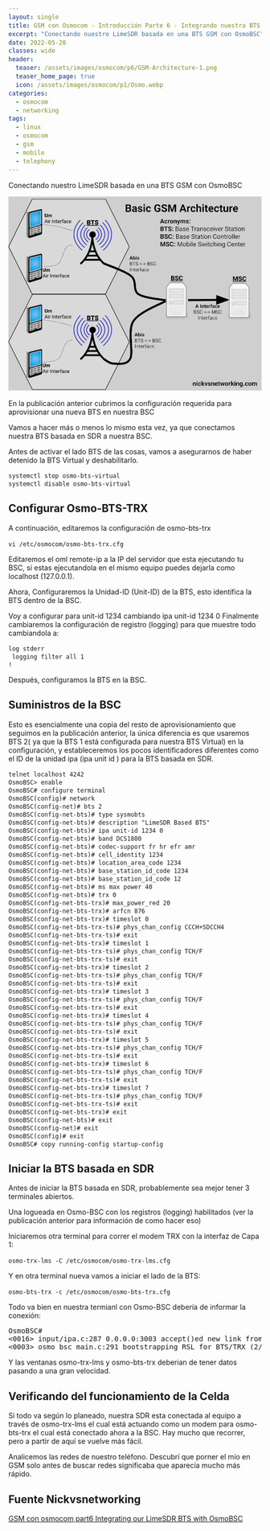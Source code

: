 ```yaml
---
layout: single
title: GSM con Osmocom - Introducción Parte 6 - Integrando nuestra BTS LimeSDR con OsmoBSC 
excerpt: "Conectando nuestro LimeSDR basada en una BTS GSM con OsmoBSC"
date: 2022-05-28
classes: wide
header:
  teaser: /assets/images/osmocom/p6/GSM-Architecture-1.png
  teaser_home_page: true
  icon: /assets/images/osmocom/p1/Osmo.webp
categories:
  - osmocom
  - networking
tags:
  - linux
  - osmocom
  - gsm
  - mobile
  - telephony
---
```


Conectando nuestro LimeSDR basada en una BTS GSM con OsmoBSC


![](/assets/images/osmocom/p6/GSM-Architecture-1.png)

En la publicación anterior cubrimos la configuración requerida para aprovisionar una nueva BTS en nuestra BSC

Vamos a hacer más o menos lo mismo esta vez, ya que conectamos nuestra BTS basada en SDR a  nuestra BSC. 

Antes de activar el lado BTS de las cosas, vamos a asegurarnos de haber detenido la BTS Virtual y deshabilitarlo. 

```
systemctl stop osmo-bts-virtual
systemctl disable osmo-bts-virtual
```

## Configurar Osmo-BTS-TRX

A continuación, editaremos la configuración de osmo-bts-trx 

```vi /etc/osmocom/osmo-bts-trx.cfg```

Editaremos el  oml remote-ip a la IP del servidor que esta ejecutando tu BSC, si estas ejecutandola en el mismo equipo puedes dejarla como localhost (127.0.0.1).

Ahora, Configuraremos la Unidad-ID (Unit-ID) de la BTS, esto identifica la BTS dentro de la BSC.

Voy a configurar para unit-id 1234 cambiando ipa unit-id 1234 0 
Finalmente cambiaremos la configuración de registro (logging) para que muestre todo cambiandola a: 

```
log stderr
 logging filter all 1
!
```

Después, configuramos la BTS en la BSC.

## Suministros de la BSC

Esto es esencialmente una copia del resto de aprovisionamiento que seguimos en la publicación anterior, la única diferencia es que usaremos BTS 2( ya que la BTS 1 está configurada para nuestra BTS Virtual) en la configuración, y estableceremos los pocos identificadores diferentes como el ID de la unidad ipa (ipa unit id ) para la BTS basada en SDR. 


```
telnet localhost 4242
OsmoBSC> enable
OsmoBSC# configure terminal
OsmoBSC(config)# network
OsmoBSC(config-net)# bts 2
OsmoBSC(config-net-bts)# type sysmobts
OsmoBSC(config-net-bts)# description "LimeSDR Based BTS"
OsmoBSC(config-net-bts)# ipa unit-id 1234 0
OsmoBSC(config-net-bts)# band DCS1800
OsmoBSC(config-net-bts)# codec-support fr hr efr amr
OsmoBSC(config-net-bts)# cell_identity 1234
OsmoBSC(config-net-bts)# location_area_code 1234
OsmoBSC(config-net-bts)# base_station_id_code 1234
OsmoBSC(config-net-bts)# base_station_id_code 12
OsmoBSC(config-net-bts)# ms max power 40
OsmoBSC(config-net-bts)# trx 0
OsmoBSC(config-net-bts-trx)# max_power_red 20
OsmoBSC(config-net-bts-trx)# arfcn 876
OsmoBSC(config-net-bts-trx)# timeslot 0
OsmoBSC(config-net-bts-trx-ts)# phys_chan_config CCCH+SDCCH4
OsmoBSC(config-net-bts-trx-ts)# exit
OsmoBSC(config-net-bts-trx)# timeslot 1
OsmoBSC(config-net-bts-trx-ts)# phys_chan_config TCH/F
OsmoBSC(config-net-bts-trx-ts)# exit
OsmoBSC(config-net-bts-trx)# timeslot 2
OsmoBSC(config-net-bts-trx-ts)# phys_chan_config TCH/F
OsmoBSC(config-net-bts-trx-ts)# exit
OsmoBSC(config-net-bts-trx)# timeslot 3
OsmoBSC(config-net-bts-trx-ts)# phys_chan_config TCH/F
OsmoBSC(config-net-bts-trx-ts)# exit
OsmoBSC(config-net-bts-trx)# timeslot 4
OsmoBSC(config-net-bts-trx-ts)# phys_chan_config TCH/F
OsmoBSC(config-net-bts-trx-ts)# exit
OsmoBSC(config-net-bts-trx)# timeslot 5
OsmoBSC(config-net-bts-trx-ts)# phys_chan_config TCH/F
OsmoBSC(config-net-bts-trx-ts)# exit
OsmoBSC(config-net-bts-trx)# timeslot 6
OsmoBSC(config-net-bts-trx-ts)# phys_chan_config TCH/F
OsmoBSC(config-net-bts-trx-ts)# exit
OsmoBSC(config-net-bts-trx)# timeslot 7
OsmoBSC(config-net-bts-trx-ts)# phys_chan_config TCH/F
OsmoBSC(config-net-bts-trx-ts)# exit 
OsmoBSC(config-net-bts-trx)# exit
OsmoBSC(config-net-bts)# exit
OsmoBSC(config-net)# exit
OsmoBSC(config)# exit 
OsmoBSC# copy running-config startup-config 
```

## Iniciar la BTS basada en SDR

Antes de iniciar la BTS basada en SDR,  probablemente sea  mejor tener 3 terminales abiertos.

Una logueada en Osmo-BSC  con los registros (logging) habilitados (ver la publicación anterior para información de como hacer eso) 

Iniciaremos otra terminal para correr el modem TRX con la interfaz de Capa 1:

```osmo-trx-lms -C /etc/osmocom/osmo-trx-lms.cfg```

Y en otra terminal nueva vamos a iniciar el lado de la BTS: 

```osmo-bts-trx -c /etc/osmocom/osmo-bts-trx.cfg```

Todo va bien  en nuestra termianl con Osmo-BSC debería  de informar la conexión:

<pre>
OsmoBSC#
<0016> input/ipa.c:287 0.0.0.0:3003 accept()ed new link from 10.0.1.252:39595
<0003> osmo_bsc_main.c:291 bootstrapping RSL for BTS/TRX (2/0) on ARFCN 875 using MCC-MNC 001-01 LAC=1234 CID=1234 BSIC=12
</pre>

Y las ventanas osmo-trx-lms y osmo-bts-trx deberian de tener datos pasando a una gran velocidad. 

## Verificando del funcionamiento de la Celda

Si todo va según lo planeado, nuestra SDR esta conectada al equipo a través de osmo-trx-lms el cual está actuando como un modem para osmo-bts-trx el cual está conectado ahora a la BSC. Hay mucho que recorrer, pero a partir de aquí se vuelve más fácil.

Analicemos las redes de nuestro teléfono. Descubrí que porner el mío en GSM solo antes de buscar redes significaba que aparecía mucho más rápido. 

## Fuente Nickvsnetworking

[GSM con osmocom part6 Integrating our LimeSDR BTS with OsmoBSC](https://nickvsnetworking.com/gsm-with-osmocom-part-6-integrating-our-limesdr-bts-with-osmobsc/)
